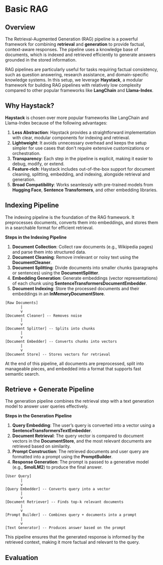 # Basic RAG

## **Overview**
The Retrieval-Augmented Generation (RAG) pipeline is a powerful framework for combining **retrieval** and **generation** to provide factual, context-aware responses. The pipeline uses a knowledge base of documents, which is indexed and retrieved efficiently to generate answers grounded in the stored information. 

RAG pipelines are particularly useful for tasks requiring factual consistency, such as question answering, research assistance, and domain-specific knowledge systems. In this setup, we leverage **Haystack**, a modular framework for building RAG pipelines with relatively low complexity compared to other popular frameworks like **LangChain** and **Llama-Index**.


## **Why Haystack?**
**Haystack** is chosen over more popular frameworks like LangChain and Llama-Index because of the following advantages:

1. **Less Abstraction**: Haystack provides a straightforward implementation with clear, modular components for indexing and retrieval.
2. **Lightweight**: It avoids unnecessary overhead and keeps the setup simpler for use cases that don't require extensive customizations or orchestration.
3. **Transparency**: Each step in the pipeline is explicit, making it easier to debug, modify, or extend.
4. **Feature-rich**: Haystack includes out-of-the-box support for document cleaning, splitting, embedding, and indexing, alongside retrieval and generation.
5. **Broad Compatibility**: Works seamlessly with pre-trained models from **Hugging Face**, **Sentence Transformers**, and other embedding libraries.


## **Indexing Pipeline**
The indexing pipeline is the foundation of the RAG framework. It preprocesses documents, converts them into embeddings, and stores them in a searchable format for efficient retrieval.

**Steps in the Indexing Pipeline**
1. **Document Collection**: Collect raw documents (e.g., Wikipedia pages) and parse them into structured data.  
2. **Document Cleaning**: Remove irrelevant or noisy text using the **DocumentCleaner**.  
3. **Document Splitting**: Divide documents into smaller chunks (paragraphs or sentences) using the **DocumentSplitter**.  
4. **Embedding Generation**: Generate embeddings (vector representations) of each chunk using **SentenceTransformersDocumentEmbedder**.  
5. **Document Indexing**: Store the processed documents and their embeddings in an **InMemoryDocumentStore**.

```plaintext
[Raw Documents]
       |
       v
[Document Cleaner] -- Removes noise
       |
       v
[Document Splitter] -- Splits into chunks
       |
       v
[Document Embedder] -- Converts chunks into vectors
       |
       v
[Document Store] -- Stores vectors for retrieval
```

At the end of this pipeline, all documents are preprocessed, split into manageable pieces, and embedded into a format that supports fast semantic search.

## **Retrieve + Generate Pipeline**
The generation pipeline combines the retrieval step with a text generation model to answer user queries effectively.

**Steps in the Generation Pipeline**
1. **Query Embedding**: The user’s query is converted into a vector using a **SentenceTransformersTextEmbedder**.  
2. **Document Retrieval**: The query vector is compared to document vectors in the **DocumentStore**, and the most relevant documents are retrieved based on similarity.  
3. **Prompt Construction**: The retrieved documents and user query are formatted into a prompt using the **PromptBuilder**.  
4. **Response Generation**: The prompt is passed to a generative model (e.g., **SmolLM2**) to produce the final answer.

```plaintext
[User Query]
       |
       v
[Query Embedder] -- Converts query into a vector
       |
       v
[Document Retriever] -- Finds top-k relevant documents
       |
       v
[Prompt Builder] -- Combines query + documents into a prompt
       |
       v
[Text Generator] -- Produces answer based on the prompt
```

This pipeline ensures that the generated response is informed by the retrieved context, making it more factual and relevant to the query.

## **Evaluation**